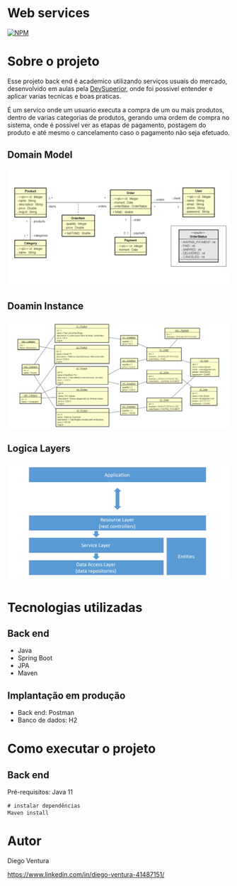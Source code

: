 # Web services
[![NPM](https://img.shields.io/npm/l/react)](https://github.com/Ventura013/workshop-spring-boot3-mongodb/blob/main/licence) 

# Sobre o projeto

Esse projeto back end é academico utilizando serviços usuais do mercado, desenvolvido em aulas pela [DevSuperior](https://devsuperior.com "Site da DevSuperior"), onde foi possivel entender e aplicar varias tecnicas e boas praticas.

É um servico onde um usuario executa a compra de um ou mais produtos, dentro de varias categorias de produtos, gerando uma ordem de compra no sistema, onde é possivel ver as etapas de pagamento, postagem do produto e até mesmo o cancelamento caso o pagamento não seja efetuado.

## Domain Model 
![Model](https://github.com/Ventura013/assets/blob/main/Model.png)

## Doamin Instance
![Instance](https://github.com/Ventura013/assets/blob/main/Domain%20Instance.png)

## Logica Layers
![logica layers](https://github.com/Ventura013/assets/blob/main/Logical%20Layers.png)

# Tecnologias utilizadas

## Back end
- Java
- Spring Boot
- JPA 
- Maven

## Implantação em produção
- Back end: Postman
- Banco de dados: H2

# Como executar o projeto

## Back end
Pré-requisitos: Java 11


```
# instalar dependências
Maven install

```

# Autor

Diego Ventura

https://www.linkedin.com/in/diego-ventura-41487151/


